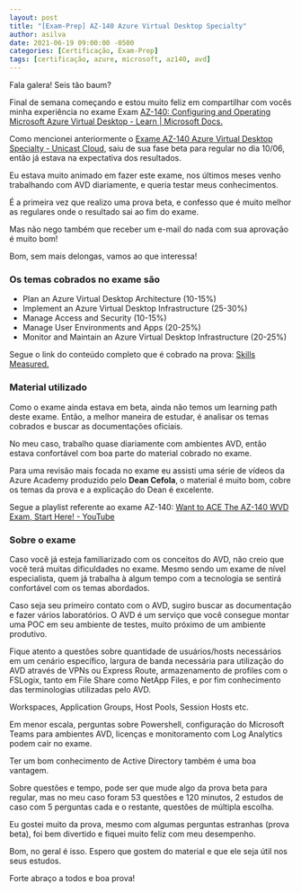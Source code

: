 ```yaml
---
layout: post
title: "[Exam-Prep] AZ-140 Azure Virtual Desktop Specialty"
author: asilva
date: 2021-06-19 09:00:00 -0500
categories: [Certificação, Exam-Prep]
tags: [certificação, azure, microsoft, az140, avd]
---
```


Fala galera! Seis tão baum?

Final de semana começando e estou muito feliz em compartilhar com vocês minha experiência no exame Exam <a href="https://docs.microsoft.com/en-us/learn/certifications/exams/az-140" target="_blank">AZ-140: Configuring and Operating Microsoft Azure Virtual Desktop - Learn | Microsoft Docs.</a>

Como mencionei anteriormente o [Exame AZ-140 Azure Virtual Desktop Specialty - Unicast Cloud](http://www.unicast.com.br/exame-az-140-azure-virtual-desktop-specialty.html), saiu de sua fase beta para regular no dia 10/06, então já estava na expectativa dos resultados.

Eu estava muito animado em fazer este exame, nos últimos meses venho trabalhando com AVD diariamente, e queria testar meus conhecimentos. 

É a primeira vez que realizo uma prova beta, e confesso que é muito melhor as regulares onde o resultado sai ao fim do exame.

Mas não nego também que receber um e-mail do nada com sua aprovação é muito bom!

Bom, sem mais delongas, vamos ao que interessa!

### **Os temas cobrados no exame são**

* Plan an Azure Virtual Desktop Architecture (10-15%)
* Implement an Azure Virtual Desktop Infrastructure (25-30%)
* Manage Access and Security (10-15%)
* Manage User Environments and Apps (20-25%)
* Monitor and Maintain an Azure Virtual Desktop Infrastructure (20-25%)

Segue o link do conteúdo completo que é cobrado na prova: <a href="https://query.prod.cms.rt.microsoft.com/cms/api/am/binary/RE4MFST" target="_blank" alt="">Skills Measured.</a> 

### **Material utilizado**

Como o exame ainda estava em beta, ainda não temos um learning path deste exame. Então, a melhor maneira de estudar, é analisar os temas cobrados e buscar as documentações oficiais. 

No meu caso, trabalho quase diariamente com ambientes AVD, então estava confortável com boa parte do material cobrado no exame. 

Para uma revisão mais focada no exame eu assisti uma série de vídeos da Azure Academy produzido pelo **Dean Cefola**, o material é muito bom, cobre os temas da prova e a explicação do Dean é excelente.

Segue a playlist referente ao exame AZ-140: <a href="https://www.youtube.com/playlist?list=PL-V4YVm6AmwW1DBM25pwWYd1Lxs84ILZT" target="_blank" alt="">Want to ACE The AZ-140 WVD Exam, Start Here! - YouTube</a>

### **Sobre o exame**

Caso você já esteja familiarizado com os conceitos do AVD, não creio que você terá muitas dificuldades no exame. Mesmo sendo um exame de nível especialista, quem já trabalha à algum tempo com a tecnologia se sentirá confortável com os temas abordados.

Caso seja seu primeiro contato com o AVD, sugiro buscar as documentação e fazer vários laboratórios. O AVD é um serviço que você consegue montar uma POC em seu ambiente de testes, muito próximo de um ambiente produtivo.

Fique atento a questões sobre quantidade de usuários/hosts necessários em um cenário específico, largura de banda necessária para utilização do AVD através de VPNs ou Express Route, armazenamento de profiles com o FSLogix, tanto em File Share como NetApp Files, e por fim conhecimento das terminologias utilizadas pelo AVD.

Workspaces, Application Groups, Host Pools, Session Hosts etc.

Em menor escala, perguntas sobre Powershell, configuração do Microsoft Teams para ambientes AVD, licenças e monitoramento com Log Analytics podem cair no exame.

Ter um bom conhecimento de Active Directory também é uma boa vantagem.

Sobre questões e tempo, pode ser que mude algo da prova beta para regular, mas no meu caso foram 53 questões e 120 minutos, 2 estudos de caso com 5 perguntas cada e o restante, questões de múltipla escolha.

Eu gostei muito da prova, mesmo com algumas perguntas estranhas (prova beta), foi bem divertido e fiquei muito feliz com meu desempenho.

Bom, no geral é isso. Espero que gostem do material e que ele seja útil nos seus estudos.

Forte abraço a todos e boa prova!
